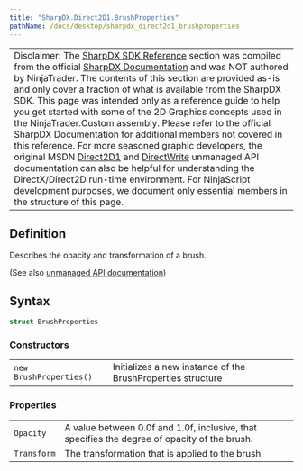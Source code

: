 ```yaml
---
title: "SharpDX.Direct2D1.BrushProperties"
pathName: /docs/desktop/sharpdx_direct2d1_brushproperties
---
```


|  |
| --- |
| Disclaimer: The [SharpDX SDK Reference](/docs/desktop/sharpdx_sdk_reference) section was compiled from the official [SharpDX Documentation](http://sharpdx.org/) and was NOT authored by NinjaTrader.  The contents of this section are provided as-is and only cover a fraction of what is available from the SharpDX SDK.  This page was intended only as a reference guide to help you get started with some of the 2D Graphics concepts used in the NinjaTrader.Custom assembly.  Please refer to the official SharpDX Documentation for additional members not covered in this reference.  For more seasoned graphic developers, the original MSDN [Direct2D1](https://msdn.microsoft.com/en-us/library/windows/desktop/dd370990.aspx) and [DirectWrite](https://msdn.microsoft.com/en-us/library/windows/desktop/dd368038.aspx) unmanaged API documentation can also be helpful for understanding the DirectX/Direct2D run-time environment. For NinjaScript development purposes, we document only essential members in the structure of this page. |

## Definition

Describes the opacity and transformation of a brush.

(See also [unmanaged API documentation](http://msdn.microsoft.com/en-us/library/dd368077.aspx))

## Syntax

```csharp
struct BrushProperties
```

### Constructors

|  |  |
| --- | --- |
| `new BrushProperties()` | Initializes a new instance of the BrushProperties structure |

### Properties

|  |  |
| --- | --- |
| `Opacity` | A value between 0.0f and 1.0f, inclusive, that specifies the degree of opacity of the brush. |
| `Transform` | The transformation that is applied to the brush. |
